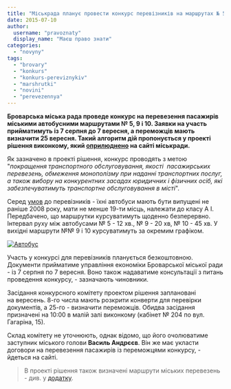 ```yaml
---
title: "Міськрада планує провести конкурс перевізників на маршрутах № 5, 9 та 10"
date: 2015-07-10
author: 
  username: "pravoznaty"
  display_name: "Маєш право знати"
categories: 
  - "novyny"
tags: 
  - "brovary"
  - "konkurs"
  - "konkurs-pereviznykiv"
  - "marshrutki"
  - "novini"
  - "perevezennya"
---
```


**Броварська міська рада проведе конкурс на перевезення пасажирів міськими автобусними маршрутами № 5, 9 і 10. Заявки на участь прийматимуть із 7 серпня до 7 вересня, а переможців мають визначити 25 вересня. Такий алгоритм дій пропонується у проекті рішення виконкому, який [оприлюднено](http://brovary.kiev.ua/pro-provedennya-konkursu-z-perevezennya-pasazhir%D1%96v-na-m%D1%96skikh-avtobusnikh-marshrutakh-zagalnogo-kori) на сайті міськради.**

Як зазначено в проекті рішення, конкурс проводять з метою "_покращення транспортного обслуговування, якості  пасажирських перевезень, обмеження монополізму при наданні транспортних послуг, а також вибору на конкурентних засадах юридичних і фізичних осіб, які забезпечуватимуть транспортне обслуговування в місті_".

Серед [умов](https://onedrive.live.com/view.aspx?resid=72571393D4771099!3520&ithint=file%2cdoc&app=Word&authkey=!AAzWnxvtbRmCJsk) до перевізників - їхні автобуси мають бути випущені не раніше 2008 року, мати не менше 19-ти місць, належати до класу А I.  Передбачено, що маршрутки курсуватимуть щоденно безперервно. Інтервал руху між автобусами № 5 - 12 хв., № 9 - 20 хв, № 10 - 45 хв. У вихідні маршрути №№ 9 і 10 курсуватимуть за окремим графіком.

[![Автобус](https://mpz.brovary.org/wp-content/uploads/2015/06/Avtobus.jpg)](https://mpz.brovary.org/wp-content/uploads/2015/06/Avtobus.jpg)

Участь у конкурсі для перевізників планується безкоштовною. Документи прийматиме управління економіки Броварської міської ради - із 7 серпня по 7 вересня. Воно також надаватиме консультації з питань проведення конкурсу, - зазначають чиновники.

Засідання конкурсного комітету проектом рішення заплановані на вересень. 8-го числа мають розкрити конверти для перевірки документів, а 25-го - визначити переможців. Обидва засідання призначені на 10:00 в малій залі виконкому (кабінет № 204 по вул. Гагаріна, 15).

Склад комітету не уточнюють, однак відомо, що його очолюватиме заступник міського голови **Василь Андрєєв**. Він же має укласти договори на перевезення пасажирів із переможцями конкурсу, - йдеться на сайті.

> В проекті рішення також визначені маршрути міських перевезень - див. у [додатку](https://onedrive.live.com/view.aspx?resid=72571393D4771099!3519&ithint=file%2cdoc&app=Word&authkey=!ABkZd90AKN2LZJA).
